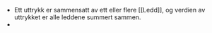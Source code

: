 - Ett uttrykk er sammensatt av ett eller flere [[Ledd]], og verdien av uttrykket er alle leddene summert sammen.
-
